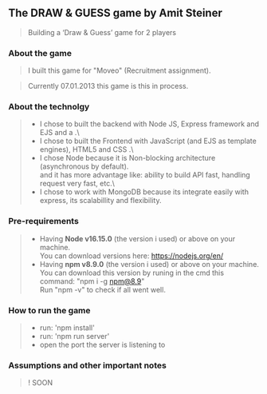 ## The DRAW & GUESS game  by Amit Steiner
> Building a ‘Draw & Guess’ game for 2 players

### About the game
> I built this game for "Moveo" (Recruitment assignment).

> Currently 07.01.2013 this game is this in process.



### About the technolgy
>* I chose to built the backend with Node JS, Express framework and EJS and a  .\
>* I chose to built the Frontend with JavaScript (and EJS as template engines), HTML5 and CSS .\
>* I chose Node because it is Non-blocking architecture (asynchronous by default).\
and it has more advantage like: ability to build API fast, handling request very fast, etc.\
>* I chose to work with MongoDB because its integrate easily with express, its scalabillity and flexibility.

### Pre-requirements
>* Having **Node v16.15.0** (the version i used) or above on your machine.\
You can download versions here: https://nodejs.org/en/
>* Having **npm v8.9.0** (the version i used) or above on your machine.\
You can download this version by runing in the cmd this command: "npm i -g npm@8.9"\
Run "npm -v" to check if all went well.

### How to run the game
>* run: 'npm install'
>* run: 'npm run server'
>* open the port the server is listening to


### Assumptions and other important notes

>! SOON

